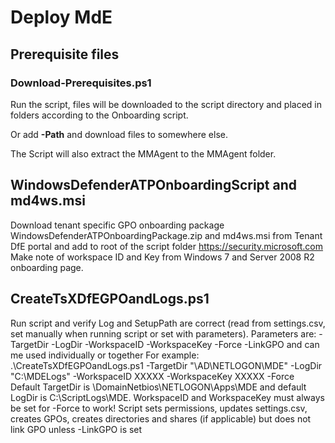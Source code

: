 # Deploy MdE



## Prerequisite files

### Download-Prerequisites.ps1

Run the script, files will be downloaded to the script directory and placed in folders according to the Onboarding script.

Or add **-Path** and download files to somewhere else.

The Script will also extract the MMAgent to the MMAgent folder.

## WindowsDefenderATPOnboardingScript and md4ws.msi
Download tenant specific GPO onboarding package WindowsDefenderATPOnboardingPackage.zip and md4ws.msi from Tenant DfE portal and add to root of the script folder
https://security.microsoft.com
Make note of workspace ID and Key from Windows 7 and Server 2008 R2 onboarding page.

## CreateTsXDfEGPOandLogs.ps1
Run script and verify Log and SetupPath are correct (read from settings.csv, set manually when running script or set with parameters).
Parameters are: -TargetDir -LogDir -WorkspaceID -WorkspaceKey -Force -LinkGPO and can me used individually or together
For example: .\CreateTsXDfEGPOandLogs.ps1 -TargetDir "\\AD\NETLOGON\MDE" -LogDir "C:\MDELogs" -WorkspaceID XXXXX -WorkspaceKey XXXXX -Force
Default TargetDir is \\DomainNetbios\NETLOGON\Apps\MDE and default LogDir is C:\ScriptLogs\MDE. WorkspaceID and WorkspaceKey must always be set for -Force to work!
Script sets permissions, updates settings.csv, creates GPOs, creates directories and shares (if applicable) but does not link GPO unless -LinkGPO is set
